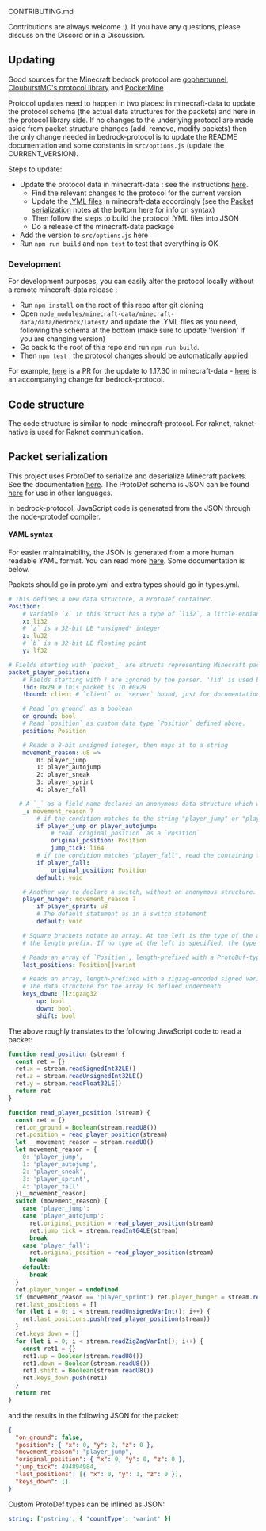CONTRIBUTING.md

Contributions are always welcome :). If you have any questions, please discuss on the Discord or in a Discussion.

## Updating

Good sources for the Minecraft bedrock protocol are [gophertunnel](https://github.com/Sandertv/gophertunnel/tree/master/minecraft/protocol/packet), [ClouburstMC's protocol library](https://github.com/CloudburstMC/Protocol) and [PocketMine](https://github.com/pmmp/PocketMine-MP/tree/stable/src/pocketmine/network/mcpe/protocol).

Protocol updates need to happen in two places: in minecraft-data to update the protocol schema (the actual data structures for the packets) and here in the protocol library side. If no changes to the underlying protocol are made aside from packet structure changes (add, remove, modify packets) then the only change needed in bedrock-protocol is to update the README documentation and some constants in `src/options.js` (update the CURRENT_VERSION).

Steps to update:

- Update the protocol data in minecraft-data : see the instructions [here](https://github.com/PrismarineJS/minecraft-data/blob/master/doc/bedrock.md).
  - Find the relevant changes to the protocol for the current version
  - Update the [.YML files](https://github.com/PrismarineJS/minecraft-data/tree/master/data/bedrock/latest) in minecraft-data accordingly (see the [Packet serialization](#Packet_serialization) notes at the bottom here for info on syntax)
  - Then follow the steps to build the protocol .YML files into JSON
  - Do a release of the minecraft-data package
- Add the version to `src/options.js` here
- Run `npm run build` and `npm test` to test that everything is OK

### Development

For development purposes, you can easily alter the protocol locally without a remote minecraft-data release :

- Run `npm install` on the root of this repo after git cloning
- Open `node_modules/minecraft-data/minecraft-data/data/bedrock/latest/` and update the .YML files as you need, following the schema at the bottom (make sure to update '!version' if you are changing version)
- Go back to the root of this repo and run `npm run build`.
- Then `npm test` ; the protocol changes should be automatically applied

For example, [here](https://github.com/PrismarineJS/minecraft-data/pull/467/files) is a PR for the update to 1.17.30 in minecraft-data - [here](https://github.com/PrismarineJS/bedrock-protocol/pull/150/files) is an accompanying change for bedrock-protocol.

## Code structure

The code structure is similar to node-minecraft-protocol. For raknet, raknet-native is used for Raknet communication.

## Packet serialization

This project uses ProtoDef to serialize and deserialize Minecraft packets. See the documentation [here](https://github.com/ProtoDef-io/node-protodef).
The ProtoDef schema is JSON can be found [here](https://github.com/PrismarineJS/bedrock-protocol/blob/4169453835790de7eeaa8fb6f5a6b4344f71036b/data/1.16.210/protocol.json) for use in other languages.

In bedrock-protocol, JavaScript code is generated from the JSON through the node-protodef compiler.

#### YAML syntax

For easier maintainability, the JSON is generated from a more human readable YAML format. You can read more [here](https://github.com/extremeheat/protodef-yaml).
Some documentation is below.

Packets should go in proto.yml and extra types should go in types.yml.

```yml
# This defines a new data structure, a ProtoDef container.
Position:
    # Variable `x` in this struct has a type of `li32`, a little-endian 32-bit integer
    x: li32
    # `z` is a 32-bit LE *unsigned* integer
    z: lu32
    # `b` is a 32-bit LE floating point
    y: lf32

# Fields starting with `packet_` are structs representing Minecraft packets
packet_player_position:
    # Fields starting with ! are ignored by the parser. '!id' is used by the parser when generating the packet map
    !id: 0x29 # This packet is ID #0x29
    !bound: client # `client` or `server` bound, just for documentation purposes. This has no other effect.

    # Read `on_ground` as a boolean
    on_ground: bool
    # Read `position` as custom data type `Position` defined above.
    position: Position

    # Reads a 8-bit unsigned integer, then maps it to a string
    movement_reason: u8 =>
        0: player_jump
        1: player_autojump
        2: player_sneak
        3: player_sprint
        4: player_fall

   # A `_` as a field name declares an anonymous data structure which will be inlined. Adding a '?' at the end will start a `switch` statement
    _: movement_reason ?
        # if the condition matches to the string "player_jump" or "player_autojump", there is a data struct that needs to be read
        if player_jump or player_autojump:
            # read `original_position` as a `Position`
            original_position: Position
            jump_tick: li64
        # if the condition matches "player_fall", read the containing field
        if player_fall:
            original_position: Position
        default: void

    # Another way to declare a switch, without an anonymous structure. `player_hunger` will be read as a 8-bit int if movement_reason == "player_sprint"
    player_hunger: movement_reason ?
        if player_sprint: u8
        # The default statement as in a switch statement
        default: void

    # Square brackets notate an array. At the left is the type of the array values, at the right is the type of
    # the length prefix. If no type at the left is specified, the type is defined below.

    # Reads an array of `Position`, length-prefixed with a ProtoBuf-type unsigned variable length integer (VarInt)
    last_positions: Position[]varint

    # Reads an array, length-prefixed with a zigzag-encoded signed VarInt
    # The data structure for the array is defined underneath
    keys_down: []zigzag32
        up: bool
        down: bool
        shift: bool
```

The above roughly translates to the following JavaScript code to read a packet:

```js
function read_position (stream) {
  const ret = {}
  ret.x = stream.readSignedInt32LE()
  ret.z = stream.readUnsignedInt32LE()
  ret.y = stream.readFloat32LE()
  return ret
}

function read_player_position (stream) {
  const ret = {}
  ret.on_ground = Boolean(stream.readU8())
  ret.position = read_player_position(stream)
  let __movement_reason = stream.readU8()
  let movement_reason = {
    0: 'player_jump',
    1: 'player_autojump',
    2: 'player_sneak',
    3: 'player_sprint',
    4: 'player_fall'
  }[__movement_reason]
  switch (movement_reason) {
    case 'player_jump':
    case 'player_autojump':
      ret.original_position = read_player_position(stream)
      ret.jump_tick = stream.readInt64LE(stream)
      break
    case 'player_fall':
      ret.original_position = read_player_position(stream)
      break
    default:
      break
  }
  ret.player_hunger = undefined
  if (movement_reason == 'player_sprint') ret.player_hunger = stream.readU8()
  ret.last_positions = []
  for (let i = 0; i < stream.readUnsignedVarInt(); i++) {
    ret.last_positions.push(read_player_position(stream))
  }
  ret.keys_down = []
  for (let i = 0; i < stream.readZigZagVarInt(); i++) {
    const ret1 = {}
    ret1.up = Boolean(stream.readU8())
    ret1.down = Boolean(stream.readU8())
    ret1.shift = Boolean(stream.readU8())
    ret.keys_down.push(ret1)
  }
  return ret
}
```

and the results in the following JSON for the packet:

```json
{
  "on_ground": false,
  "position": { "x": 0, "y": 2, "z": 0 },
  "movement_reason": "player_jump",
  "original_position": { "x": 0, "y": 0, "z": 0 },
  "jump_tick": 494894984,
  "last_positions": [{ "x": 0, "y": 1, "z": 0 }],
  "keys_down": []
}
```

Custom ProtoDef types can be inlined as JSON:

```yml
string: ['pstring', { 'countType': 'varint' }]
```
